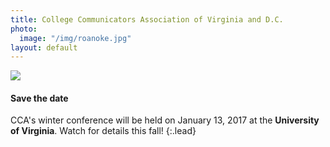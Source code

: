```yaml
---
title: College Communicators Association of Virginia and D.C.
photo:
  image: "/img/roanoke.jpg"
layout: default
---
```


<div class="row">
<div class="col-md-9">
<img src="{{ photo.image }}" class="photo">
</div>

<div class="col-md-3" markdown="1">

#### Save the date

CCA's winter conference will be held on January 13, 2017 at the **University of Virginia**. Watch for details this fall!
{:.lead}

</div>
</div>
